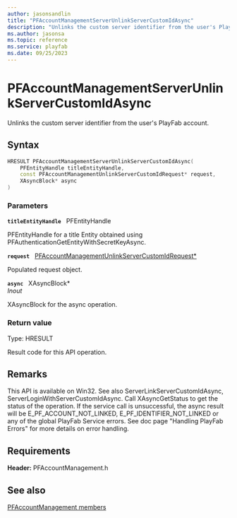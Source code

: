 ```yaml
---
author: jasonsandlin
title: "PFAccountManagementServerUnlinkServerCustomIdAsync"
description: "Unlinks the custom server identifier from the user's PlayFab account."
ms.author: jasonsa
ms.topic: reference
ms.service: playfab
ms.date: 09/25/2023
---
```


# PFAccountManagementServerUnlinkServerCustomIdAsync  

Unlinks the custom server identifier from the user's PlayFab account.  

## Syntax  
  
```cpp
HRESULT PFAccountManagementServerUnlinkServerCustomIdAsync(  
    PFEntityHandle titleEntityHandle,  
    const PFAccountManagementUnlinkServerCustomIdRequest* request,  
    XAsyncBlock* async  
)  
```  
  
### Parameters  
  
**`titleEntityHandle`** &nbsp; PFEntityHandle  
  
PFEntityHandle for a title Entity obtained using PFAuthenticationGetEntityWithSecretKeyAsync.  
  
**`request`** &nbsp; [PFAccountManagementUnlinkServerCustomIdRequest*](../../pfaccountmanagementtypes/structs/pfaccountmanagementunlinkservercustomidrequest.md)  
  
Populated request object.  
  
**`async`** &nbsp; XAsyncBlock*  
*_Inout_*  
  
XAsyncBlock for the async operation.  
  
  
### Return value
Type: HRESULT
  
Result code for this API operation.
  
## Remarks  
  
This API is available on Win32. See also ServerLinkServerCustomIdAsync, ServerLoginWithServerCustomIdAsync. Call XAsyncGetStatus to get the status of the operation. If the service call is unsuccessful, the async result will be E_PF_ACCOUNT_NOT_LINKED, E_PF_IDENTIFIER_NOT_LINKED or any of the global PlayFab Service errors. See doc page "Handling PlayFab Errors" for more details on error handling.
  
## Requirements  
  
**Header:** PFAccountManagement.h
  
## See also  
[PFAccountManagement members](../pfaccountmanagement_members.md)  

  
  
